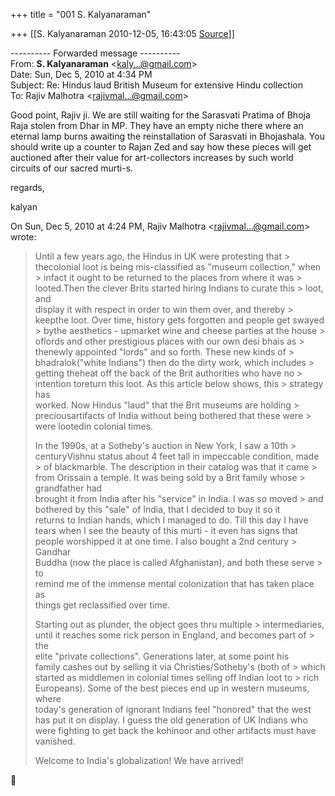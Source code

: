 +++
title = "001 S. Kalyanaraman"

+++
[[S. Kalyanaraman	2010-12-05, 16:43:05 [Source](https://groups.google.com/g/bvparishat/c/ilNfZiyH2hY)]]



---------- Forwarded message ----------  
From: **S. Kalyanaraman** \<[kaly...@gmail.com]()\>  
Date: Sun, Dec 5, 2010 at 4:34 PM  
Subject: Re: Hindus laud British Museum for extensive Hindu collection  
To: Rajiv Malhotra \<[rajivmal...@gmail.com]()\>  
  
  
Good point, Rajiv ji. We are still waiting for the Sarasvati Pratima of Bhoja Raja stolen from Dhar in MP. They have an empty niche there where an eternal lamp burns awaiting the reinstallation of Sarasvati in Bhojashala. You should write up a counter to Rajan Zed and say how these pieces will get auctioned after their value for art-collectors increases by such world circuits of our sacred murti-s.

  

regards,

  

kalyan

  
  
  

On Sun, Dec 5, 2010 at 4:24 PM, Rajiv Malhotra \<[rajivmal...@gmail.com]()\> wrote:  

> Until a few years ago, the Hindus in UK were protesting that > thecolonial loot is being mis-classified as "museum collection," when > infact it ought to be returned to the places from where it was > looted.Then the clever Brits started hiring Indians to curate this > loot, and  
> display it with respect in order to win them over, and thereby > keepthe loot. Over time, history gets forgotten and people get swayed > bythe aesthetics - upmarket wine and cheese parties at the house > oflords and other prestigious places with our own desi bhais as > thenewly appointed "lords" and so forth. These new kinds of > bhadralok("white Indians") then do the dirty work, which includes > getting theheat off the back of the Brit authorities who have no > intention toreturn this loot. As this article below shows, this > strategy has  
> worked. Now Hindus "laud" that the Brit museums are holding > preciousartifacts of India without being bothered that these were > were lootedin colonial times.  
>   
> In the 1990s, at a Sotheby's auction in New York, I saw a 10th > centuryVishnu status about 4 feet tall in impeccable condition, made > of blackmarble. The description in their catalog was that it came > from Orissain a temple. It was being sold by a Brit family whose > grandfather had  
> brought it from India after his "service" in India. I was so moved > and  
> bothered by this "sale" of India, that I decided to buy it so it  
> returns to Indian hands, which I managed to do. Till this day I have  
> tears when I see the beauty of this murti - it even has signs that  
> people worshipped it at one time. I also bought a 2nd century > Gandhar  
> Buddha (now the place is called Afghanistan), and both these serve > to  
> remind me of the immense mental colonization that has taken place as  
> things get reclassified over time.  
>   
> Starting out as plunder, the object goes thru multiple > intermediaries,  
> until it reaches some rick person in England, and becomes part of > the  
> elite "private collections". Generations later, at some point his  
> family cashes out by selling it via Christies/Sotheby's (both of > which  
> started as middlemen in colonial times selling off Indian loot to > rich  
> Europeans). Some of the best pieces end up in western museums, where  
> today's generation of ignorant Indians feel "honored" that the west  
> has put it on display. I guess the old generation of UK Indians who  
> were fighting to get back the kohinoor and other artifacts must have  
> vanished.  
>   
> Welcome to India's globalization! We have arrived!



